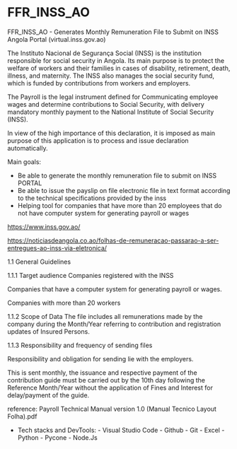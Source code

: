 # FFR_INSS_AO

FFR_INSS_AO - Generates Monthly Remuneration File to Submit on INSS Angola Portal (virtual.inss.gov.ao)

The Instituto Nacional de Segurança Social (INSS) is the institution responsible for social security in Angola. Its main purpose is to protect the welfare of workers and their families in cases of disability, retirement, death, illness, and maternity. The INSS also manages the social security fund, which is funded by contributions from workers and employers.

The Payroll is the legal instrument defined for Communicating employee wages and determine contributions to Social Security, with delivery mandatory monthly payment to the National Institute of Social Security (INSS).

In view of the high importance of this declaration, it is imposed as main purpose of this application is to process and issue declaration automatically.

Main goals:
- Be able to generate the monthly remuneration file to submit on INSS PORTAL
- Be able to issue the payslip on file electronic file in text format according to the technical specifications provided by the inss
- Helping tool for companies that have more than 20 employees that do not have computer system for generating payroll or wages

https://www.inss.gov.ao/

https://noticiasdeangola.co.ao/folhas-de-remuneracao-passarao-a-ser-entregues-ao-inss-via-eletronica/

1.1 General Guidelines

1.1.1 Target audience
Companies registered with the INSS

Companies that have a computer system for generating payroll or wages.

Companies with more than 20 workers

1.1.2 Scope of Data
The file includes all remunerations made by the company during the Month/Year referring to contribution and registration updates of Insured Persons.

1.1.3 Responsibility and frequency of sending files

Responsibility and obligation for sending lie with the employers.

This is sent monthly, the issuance and respective payment of the contribution guide must
be carried out by the 10th day following the Reference Month/Year without the application of
Fines and Interest for delay/payment of the guide.

reference: Payroll Technical Manual version 1.0 (Manual Tecnico Layout Folha).pdf

- Tech stacks and DevTools:
        - Visual Studio Code
        - Github
        - Git
        - Excel
        - Python
        - Pycone
        - Node.Js
